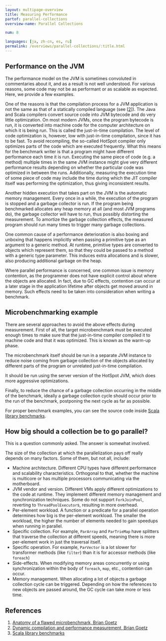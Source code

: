 ```yaml
---
layout: multipage-overview
title: Measuring Performance
partof: parallel-collections
overview-name: Parallel Collections

num: 8

languages: [ja, zh-cn, es, ru]
permalink: /overviews/parallel-collections/:title.html
---
```


## Performance on the JVM

The performance model on the JVM is sometimes convoluted in commentaries about
it, and as a result is not well understood. For various reasons, some code may
not be as performant or as scalable as expected. Here, we provide a few
examples.

One of the reasons is that the compilation process for a JVM application is
not the same as that of a statically compiled language (see \[[2][2]\]). The
Java and Scala compilers convert source code into JVM bytecode and do very
little optimization. On most modern JVMs, once the program bytecode is run, it
is converted into machine code for the computer architecture on which it is
being run. This is called the just-in-time compilation. The level of code
optimization is, however, low with just-in-time compilation, since it has to
be fast. To avoid recompiling, the so-called HotSpot compiler only optimizes
parts of the code which are executed frequently. What this means for the
benchmark writer is that a program might have different  performance each time
it is run. Executing the same piece of code (e.g. a method) multiple times in
the same JVM instance might give very different performance results depending
on whether the particular code was optimized in between the runs.
Additionally, measuring the execution time of some piece of code may include
the time during which the JIT compiler itself was performing the optimization,
thus giving inconsistent results.

Another hidden execution that takes part on the JVM is the automatic memory
management. Every once in a while, the execution of the program is stopped and
a garbage collector is run. If the program being benchmarked allocates any
heap memory at all (and most JVM programs do), the garbage collector will have
to run, thus possibly distorting the measurement. To amortize the garbage
collection effects, the measured program should run many times to trigger many
garbage collections.

One common cause of a performance deterioration is also boxing and unboxing
that happens implicitly when passing a primitive type as an argument to a
generic method. At runtime, primitive types are converted to objects which
represent them, so that they could be passed to a method with a generic type
parameter. This induces extra allocations and is slower, also producing
additional garbage on the heap.

Where parallel performance is concerned, one common issue is memory
contention, as the programmer does not have explicit control about where the
objects are allocated.
In fact, due to GC effects, contention can occur at a later stage in
the application lifetime after objects get moved around in memory.
Such effects need to be taken into consideration when writing a benchmark.


## Microbenchmarking example

There are several approaches to avoid the above effects during measurement.
First of all, the target microbenchmark must be executed enough times to make
sure that the just-in-time compiler compiled it to machine code and that it
was optimized. This is known as the warm-up phase.

The microbenchmark itself should be run in a separate JVM instance to reduce
noise coming from garbage collection of the objects allocated by different
parts of the program or unrelated just-in-time compilation.

It should be run using the server version of the HotSpot JVM, which does more
aggressive optimizations.

Finally, to reduce the chance of a garbage collection occurring in the middle
of the benchmark, ideally a garbage collection cycle should occur prior to the
run of the benchmark, postponing the next cycle as far as possible.

For proper benchmark examples, you can see the source code inside [Scala library benchmarks][3].

## How big should a collection be to go parallel?

This is a question commonly asked. The answer is somewhat involved.

The size of the collection at which the parallelization pays off really
depends on many factors. Some of them, but not all, include:

- Machine architecture. Different CPU types have different
  performance and scalability characteristics. Orthogonal to that,
  whether the machine is multicore or has multiple processors
  communicating via the motherboard.
- JVM vendor and version. Different VMs apply different
  optimizations to the code at runtime. They implement different memory
  management and synchronization techniques. Some do not support
  `ForkJoinPool`, reverting to `ThreadPoolExecutor`s, resulting in
  more overhead.
- Per-element workload. A function or a predicate for a parallel
  operation determines how big is the per-element workload. The
  smaller the workload, the higher the number of elements needed to
  gain speedups when running in parallel.
- Specific collection. For example, `ParArray` and
  `ParTrieMap` have splitters that traverse the collection at
  different speeds, meaning there is more per-element work in just the
  traversal itself.
- Specific operation. For example, `ParVector` is a lot slower for
  transformer methods (like `filter`) than it is for accessor methods (like `foreach`)
- Side-effects. When modifying memory areas concurrently or using
  synchronization within the body of `foreach`, `map`, etc.,
  contention can occur.
- Memory management. When allocating a lot of objects a garbage
  collection cycle can be triggered. Depending on how the references
  to new objects are passed around, the GC cycle can take more or less time.







## References

1. [Anatomy of a flawed microbenchmark, Brian Goetz][1]
2. [Dynamic compilation and performance measurement, Brian Goetz][2]
3. [Scala library benchmarks][3]

  [1]: https://web.archive.org/web/20210305174819/https://www.ibm.com/developerworks/java/library/j-jtp02225/index.html "flawed-benchmark"
  [2]: https://web.archive.org/web/20210228055617/http://www.ibm.com/developerworks/library/j-jtp12214/ "dynamic-compilation"
  [3]: https://github.com/scala/scala/tree/2.12.x/test/benchmarks
